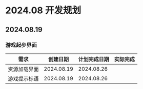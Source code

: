 # 2024.08 开发规划

## 2024.08.19
### 游戏起步界面
|需求|创建日期|计划完成日期|实际完成|
|-|-|-|-|
|资源加载界面|2024.08.19|2024.08.26||
|游戏提示标语|2024.08.19|2024.08.26||